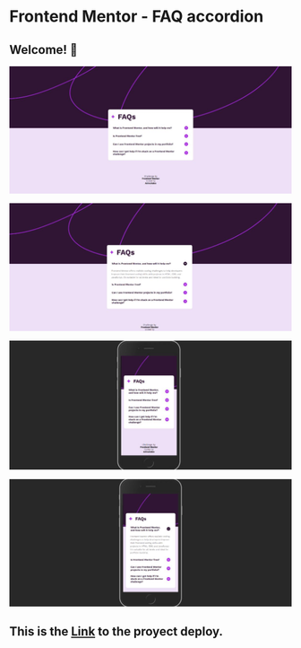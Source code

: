 # Frontend Mentor - FAQ accordion

## Welcome! 👋
![Design preview for the FAQ accordion coding challenge](./design/my-design-1.jpeg)

![Design preview for the FAQ accordion coding challenge](./design/my-design-2.jpeg)

![Design preview for the FAQ accordion coding challenge](./design/my-design-3.jpeg)

![Design preview for the FAQ accordion coding challenge](./design/my-design-4.jpeg)

## This is the [Link]() to the proyect deploy.
